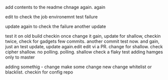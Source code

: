 add contents to the readme
chnage again. again

edit to check the job environemnt test failure

update again to check the failure
another update

test it on old build
checkin once
change it gain, update for shallow, checkin twice, check for gadgets
few commits. another commit
test now. and gain, just an test update, update again.edit edit vi a PR. change for shallow. check cipher
shallow. no polling. polling. shallow
check a flaky test
adding hamges only to master

adding somethig - change
make some change
new change
whitelist or blacklist. checkin for config repo
